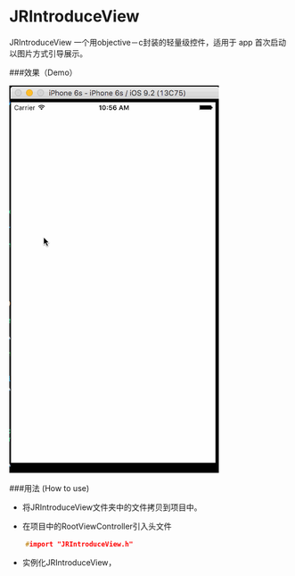 # JRIntroduceView
JRIntroduceView 一个用objective－c封装的轻量级控件，适用于 app 首次启动以图片方式引导展示。

###效果（Demo）


![](https://github.com/chakbun/JRIntroduceView/blob/master/demo.gif)


###用法 (How to use)
* 将JRIntroduceView文件夹中的文件拷贝到项目中。

* 在项目中的RootViewController引入头文件

```c
	#import "JRIntroduceView.h"

```

* 实例化JRIntroduceView，









